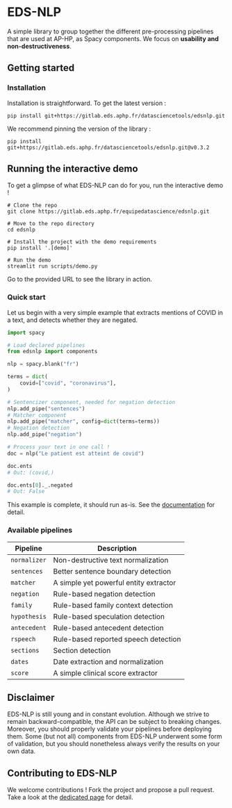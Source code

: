 # EDS-NLP

A simple library to group together the different pre-processing pipelines that are used at AP-HP, as Spacy components. We focus on **usability and non-destructiveness**.

## Getting started

### Installation

Installation is straightforward. To get the latest version :

```
pip install git+https://gitlab.eds.aphp.fr/datasciencetools/edsnlp.git
```

We recommend pinning the version of the library :

```
pip install git+https://gitlab.eds.aphp.fr/datasciencetools/edsnlp.git@v0.3.2
```

## Running the interactive demo

To get a glimpse of what EDS-NLP can do for you, run the interactive demo !

```shell
# Clone the repo
git clone https://gitlab.eds.aphp.fr/equipedatascience/edsnlp.git

# Move to the repo directory
cd edsnlp

# Install the project with the demo requirements
pip install '.[demo]'

# Run the demo
streamlit run scripts/demo.py
```

Go to the provided URL to see the library in action.

### Quick start

Let us begin with a very simple example that extracts mentions of COVID in a text, and detects whether they are negated.

```python
import spacy

# Load declared pipelines
from edsnlp import components

nlp = spacy.blank("fr")

terms = dict(
    covid=["covid", "coronavirus"],
)

# Sentencizer component, needed for negation detection
nlp.add_pipe("sentences")
# Matcher component
nlp.add_pipe("matcher", config=dict(terms=terms))
# Negation detection
nlp.add_pipe("negation")

# Process your text in one call !
doc = nlp("Le patient est atteint de covid")

doc.ents
# Out: (covid,)

doc.ents[0]._.negated
# Out: False
```

This example is complete, it should run as-is. See the [documentation](https://datasciencetools-pages.eds.aphp.fr/edsnlp/) for detail.

### Available pipelines

| Pipeline     | Description                            |
| ------------ | -------------------------------------- |
| `normalizer` | Non-destructive text normalization     |
| `sentences`  | Better sentence boundary detection     |
| `matcher`    | A simple yet powerful entity extractor |
| `negation`   | Rule-based negation detection          |
| `family`     | Rule-based family context detection    |
| `hypothesis` | Rule-based speculation detection       |
| `antecedent` | Rule-based antecedent detection        |
| `rspeech`    | Rule-based reported speech detection   |
| `sections`   | Section detection                      |
| `dates`      | Date extraction and normalization      |
| `score`      | A simple clinical score extractor      |

## Disclaimer

EDS-NLP is still young and in constant evolution. Although we strive to remain backward-compatible, the API can be subject to breaking changes. Moreover, you should properly validate your pipelines before deploying them. Some (but not all) components from EDS-NLP underwent some form of validation, but you should nonetheless always verify the results on your own data.

## Contributing to EDS-NLP

We welcome contributions ! Fork the project and propose a pull request. Take a look at the [dedicated page](https://datasciencetools-pages.eds.aphp.fr/edsnlp/additional/contributing.html) for detail.
